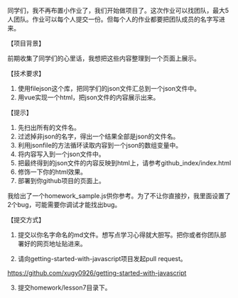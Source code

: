 同学们，我不再布置小作业了，我们开始做项目了。这次作业可以找团队，最大5人团队。作业可以每个人提交一份。但每个人的作业都要把团队成员的名字写进来。

【项目背景】

前期收集了同学们的心里话，我想把这些内容整理到一个页面上展示。

【技术要求】

1. 使用filejson这个库，把同学们的json文件汇总到一个json文件中。
2. 用vue实现一个html，把json文件的内容展示出来。

【提示】

1. 先扫出所有的文件名。
2. 过滤掉非json的名字，得出一个结果全部是json的文件名。
3. 利用jsonfile的方法循环读取内容到一个json的数组变量中。
4. 将内容写入到一个json文件中。
5. 把最终得到的json文件的内容反映到html上，请参考github_index/index.html
6. 修饰一下你的html效果。
7. 部署到你github项目的页面上。

我给出了一个homework_sample.js供你参考。为了不让你直接抄，我里面设置了2个bug，可能需要你调试才能找出bug。

【提交方式】

1. 提交以你名字命名的md文件。想写点学习心得就大胆写。把你或者你团队部署好的网页地址贴进来。

2. 请向getting-started-with-javascript项目发起pull request。

https://github.com/xugy0926/getting-started-with-javascript

3. 提交homework/lesson7目录下。
